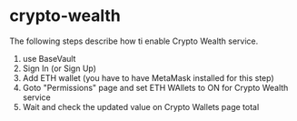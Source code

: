 # crypto-wealth
The following steps describe how ti enable Crypto Wealth service.

1. use BaseVault
2. Sign In (or Sign Up)
3. Add ETH wallet (you have to have MetaMask installed for this step)
4. Goto "Permissions" page and set ETH WAllets to ON for Crypto Wealth service
5. Wait and check the updated value on Crypto Wallets page total
